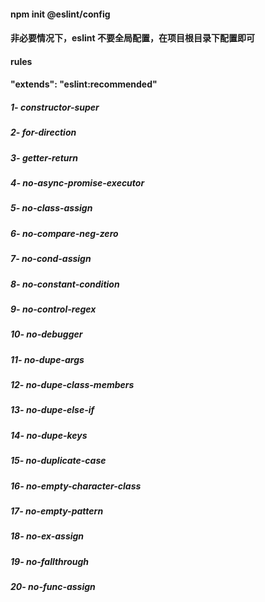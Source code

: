 #### npm init @eslint/config

#### 非必要情况下，eslint 不要全局配置，在项目根目录下配置即可

#### rules

#### "extends": "eslint:recommended" 
##### 1- constructor-super
##### 2- for-direction
##### 3- getter-return 
##### 4- no-async-promise-executor
##### 5- no-class-assign 
##### 6- no-compare-neg-zero
##### 7- no-cond-assign 
##### 8- no-constant-condition
##### 9- no-control-regex
##### 10- no-debugger
##### 11- no-dupe-args
##### 12- no-dupe-class-members
##### 13- no-dupe-else-if
##### 14- no-dupe-keys
##### 15- no-duplicate-case
##### 16- no-empty-character-class
##### 17- no-empty-pattern
##### 18- no-ex-assign
##### 19- no-fallthrough
##### 20- no-func-assign
